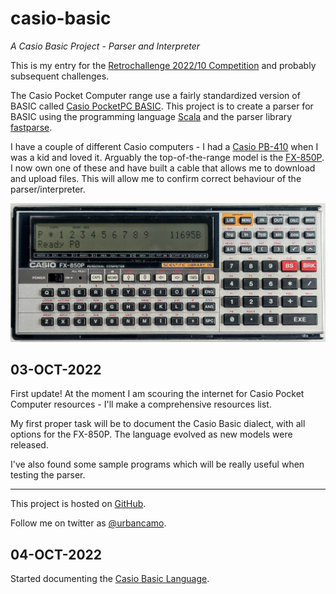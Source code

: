 # casio-basic
*A Casio Basic Project - Parser and Interpreter*

This is my entry for the 
[Retrochallenge 2022/10 Competition](https://www.retrochallenge.org/p/entrants-list-202210.html) and probably 
subsequent challenges.

The Casio Pocket Computer range use a fairly standardized version 
of BASIC called [Casio PocketPC BASIC](http://foroplus.com/basic/casiopbasic.php). This project is to create a parser for 
BASIC using the programming language [Scala](https://scala-lang.org)
and the parser library [fastparse](https://github.com/com-lihaoyi/fastparse).

I have a couple of different Casio computers - I had a 
[Casio PB-410](https://ithistory.org/db/hardware/casio-computer-co-ltd/casio-pb-410) when I was a kid and loved it.
Arguably the top-of-the-range model is the [FX-850P](http://www.computinghistory.org.uk/det/20339/Casio-FX-850P/). I now own one of these 
and have built a cable that allows me to download and upload files. This will allow
 me to confirm correct behaviour of the parser/interpreter.

![Casio FX-850P](doc/images/Casio-FX850P.jpg)

## 03-OCT-2022

First update! At the moment I am scouring the internet for Casio Pocket
Computer resources - I'll make a comprehensive resources list. 

My first proper task will be to document the Casio Basic dialect, with all
options for the FX-850P. The language evolved as new models were released.

I've also found some sample programs which will be really useful when testing
the parser.

----
This project is hosted on [GitHub](https://github.com/urbancamo/casio-basic).

Follow me on twitter as [@urbancamo](https://twitter.com/urbancamo).

## 04-OCT-2022

Started documenting the [Casio Basic Language](doc/casio-basic-language.md).
